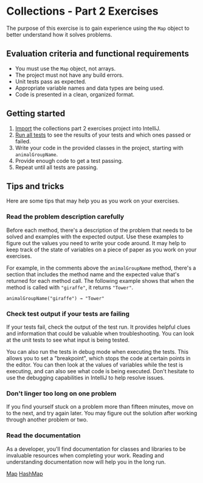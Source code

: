 # Collections - Part 2 Exercises

The purpose of this exercise is to gain experience using the `Map` object to better understand how it solves problems.

## Evaluation criteria and functional requirements

* You must use the `Map` object, not arrays.
* The project must not have any build errors.
* Unit tests pass as expected.
* Appropriate variable names and data types are being used.
* Code is presented in a clean, organized format.

## Getting started

1. [Import](https://book.techelevator.com/v2_3/content/guides/intellij.html#import-a-project) the collections part 2 exercises project into IntelliJ.
2. [Run all tests](https://book.techelevator.com/v2_3/content/guides/intellij.html#running-tests) to see the results of your tests and which ones passed or failed.
3. Write your code in the provided classes in the project, starting with `animalGroupName`.
4. Provide enough code to get a test passing.
5. Repeat until all tests are passing.

## Tips and tricks

Here are some tips that may help you as you work on your exercises.

### Read the problem description carefully

Before each method, there's a description of the problem that needs to be solved and examples with the expected output. Use these examples to figure out the values you need to write your code around. It may help to keep track of the state of variables on a piece of paper as you work on your exercises.

For example, in the comments above the `animalGroupName` method, there's a section that includes the method name and the expected value that's returned for each method call. The following example shows that when the method is called with `"giraffe"`, it returns `"Tower"`.

    animalGroupName("giraffe") → "Tower"

### Check test output if your tests are failing

If your tests fail, check the output of the test run. It provides helpful clues and information that could be valuable when troubleshooting. You can look at the unit tests to see what input is being tested.

You can also run the tests in debug mode when executing the tests. This allows you to set a "breakpoint", which stops the code at certain points in the editor. You can then look at the values of variables while the test is executing, and can also see what code is being executed. Don't hesitate to use the debugging capabilities in IntelliJ to help resolve issues.

### Don't linger too long on one problem

If you find yourself stuck on a problem more than fifteen minutes, move on to the next, and try again later. You may figure out the solution after working through another problem or two.

### Read the documentation

As a developer, you'll find documentation for classes and libraries to be invaluable resources when completing your work. Reading and understanding documentation now will help you in the long run.

[Map](https://docs.oracle.com/javase/8/docs/api/java/util/Map.html)
[HashMap](https://docs.oracle.com/javase/8/docs/api/java/util/HashMap.html)
